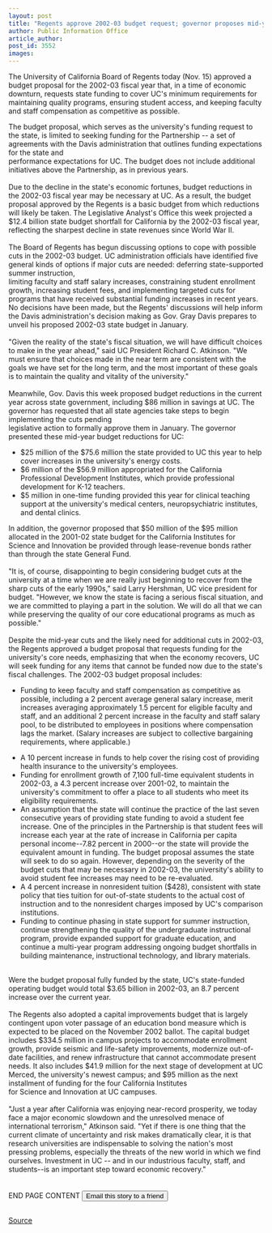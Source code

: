 ```yaml
---
layout: post
title: "Regents approve 2002-03 budget request; governor proposes mid-year budget cuts"
author: Public Information Office
article_author: 
post_id: 3552
images:
---
```


<p>
  The University of California Board of Regents today (Nov. 15) approved a budget proposal for the 2002-03 fiscal year that, in a time of economic downturn, requests state funding to cover UC's minimum requirements for maintaining quality programs, ensuring student access, and keeping faculty and staff compensation as competitive as possible.
</p>The budget proposal, which serves as the university's funding request to the state, is limited to seeking funding for the Partnership -- a set of agreements with the Davis administration that outlines funding expectations for the state and<br>
performance expectations for UC. The budget does not include additional initiatives above the Partnership, as in previous years.<br>
<br>
Due to the decline in the state's economic fortunes, budget reductions in the 2002-03 fiscal year may be necessary at UC. As a result, the budget proposal approved by the Regents is a basic budget from which reductions will likely be taken. The Legislative Analyst's Office this week projected a $12.4 billion state budget shortfall for California by the 2002-03 fiscal year, reflecting the sharpest decline in state revenues since World War II.<br>
<br>
The Board of Regents has begun discussing options to cope with possible cuts in the 2002-03 budget. UC administration officials have identified five general kinds of options if major cuts are needed: deferring state-supported summer instruction,<br>
limiting faculty and staff salary increases, constraining student enrollment growth, increasing student fees, and implementing targeted cuts for programs that have received substantial funding increases in recent years. No decisions have been made, but the Regents' discussions will help inform the Davis administration's decision making as Gov. Gray Davis prepares to unveil his proposed 2002-03 state budget in January.<br>
<br>
"Given the reality of the state's fiscal situation, we will have difficult choices to make in the year ahead," said UC President Richard C. Atkinson. "We must ensure that choices made in the near term are consistent with the goals we have set for the long term, and the most important of these goals is to maintain the quality and vitality of the university."<br>
<br>
Meanwhile, Gov. Davis this week proposed budget reductions in the current year across state government, including $86 million in savings at UC. The governor has requested that all state agencies take steps to begin implementing the cuts pending<br>
legislative action to formally approve them in January. The governor presented these mid-year budget reductions for UC:
<ul>
  <li>$25 million of the $75.6 million the state provided to UC this year to help cover increases in the university's energy costs.
  </li>
  <li>$6 million of the $56.9 million appropriated for the California Professional Development Institutes, which provide professional development for K-12 teachers.
  </li>
  <li>$5 million in one-time funding provided this year for clinical teaching support at the university's medical centers, neuropsychiatric institutes, and dental clinics.
  </li>
</ul>
<p>
  In addition, the governor proposed that $50 million of the $95 million allocated in the 2001-02 state budget for the California Institutes for Science and Innovation be provided through lease-revenue bonds rather than through the state General Fund.<br>
  <br>
  "It is, of course, disappointing to begin considering budget cuts at the university at a time when we are really just beginning to recover from the sharp cuts of the early 1990s," said Larry Hershman, UC vice president for budget. "However, we know the state is facing a serious fiscal situation, and we are committed to playing a part in the solution. We will do all that we can while preserving the quality of our core educational programs as much as possible."<br>
  <br>
  Despite the mid-year cuts and the likely need for additional cuts in 2002-03, the Regents approved a budget proposal that requests funding for the university's core needs, emphasizing that when the economy recovers, UC will seek funding for any items that cannot be funded now due to the state's fiscal challenges. The 2002-03 budget proposal includes:
</p>
<ul>
  <li>Funding to keep faculty and staff compensation as competitive as possible, including a 2 percent average general salary increase, merit increases averaging approximately 1.5 percent for eligible faculty and staff, and an additional 2 percent increase in the faculty and staff salary pool, to be distributed to employees in positions where compensation lags the market. (Salary increases are subject to collective bargaining requirements, where applicable.)
  </li>
</ul>
<ul>
  <li>A 10 percent increase in funds to help cover the rising cost of providing health insurance to the university's employees.
  </li>
  <li>Funding for enrollment growth of 7,100 full-time equivalent students in 2002-03, a 4.3 percent increase over 2001-02, to maintain the university's commitment to offer a place to all students who meet its eligibility requirements.
  </li>
  <li>An assumption that the state will continue the practice of the last seven consecutive years of providing state funding to avoid a student fee increase. One of the principles in the Partnership is that student fees will increase each year at the rate of increase in California per capita personal income--7.82 percent in 2000--or the state will provide the equivalent amount in funding. The budget proposal assumes the state will seek to do so again. However, depending on the severity of the budget cuts that may be necessary in 2002-03, the university's ability to avoid student fee increases may need to be re-evaluated.
  </li>
  <li>A 4 percent increase in nonresident tuition ($428), consistent with state policy that ties tuition for out-of-state students to the actual cost of instruction and to the nonresident charges imposed by UC's comparison institutions.
  </li>
  <li>Funding to continue phasing in state support for summer instruction, continue strengthening the quality of the undergraduate instructional program, provide expanded support for graduate education, and continue a multi-year program addressing ongoing budget shortfalls in building maintenance, instructional technology, and library materials.
  </li>
</ul>
<p>
  <br>
  Were the budget proposal fully funded by the state, UC's state-funded operating budget would total $3.65 billion in 2002-03, an 8.7 percent increase over the current year.<br>
  <br>
  The Regents also adopted a capital improvements budget that is largely contingent upon voter passage of an education bond measure which is expected to be placed on the November 2002 ballot. The capital budget includes $334.5 million in campus projects to accommodate enrollment growth, provide seismic and life-safety improvements, modernize out-of-date facilities, and renew infrastructure that cannot accommodate present needs. It also includes $41.9 million for the next stage of development at UC Merced, the university's newest campus; and $95 million as the next installment of funding for the four California Institutes<br>
  for Science and Innovation at UC campuses.<br>
  <br>
  "Just a year after California was enjoying near-record prosperity, we today face a major economic slowdown and the unresolved menace of international terrorism," Atkinson said. "Yet if there is one thing that the current climate of uncertainty and risk makes dramatically clear, it is that research universities are indispensable to solving the nation's most pressing problems, especially the threats of the new world in which we find ourselves. Investment in UC -- and in our industrious faculty, staff, and students--is an important step toward economic recovery."<br>
  <br>
  <br>
  END PAGE CONTENT <input name="t1" size="-1" type="hidden"> <input type="submit" value="Email this story to a friend">
</p>
<p>
  <img align="bottom" alt=" " border="0" height="1" src="../../images/trans.gif" width="385">
</p>
<p><a href="http://www1.ucsc.edu/currents/01-02/11-19/regents_budget.html" title="Permalink to regents_budget">Source</a></p>
